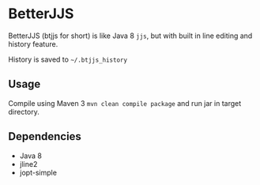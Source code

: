 # BetterJJS

BetterJJS (btjjs for short) is like Java 8 `jjs`, but with built in line editing and history feature.

History is saved to `~/.btjjs_history`

## Usage
Compile using Maven 3 `mvn clean compile package` and run jar in target directory.

## Dependencies
- Java 8
- jline2
- jopt-simple
